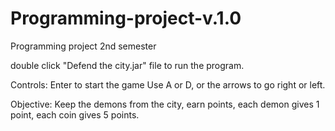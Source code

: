 # Programming-project-v.1.0
Programming project 2nd semester

double click "Defend the city.jar" file to run the program. 

Controls: 
Enter to start the game
Use A or D, or the arrows to go right or left. 

Objective: 
Keep the demons from the city,
earn points, each demon gives 1 point, each coin gives 5 points.

